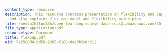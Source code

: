 ```yaml
---
content_type: resource
description: This resource contains presentation on flexibility and capacity planning
  and also explains flex cap model and flexibility principles.
file: /media/https%3A/open-learning-course-data-rc.s3.amazonaws.com/15-763j-manufacturing-system-and-supply-chain-design-spring-2005/7a2588d4bd582265f1880ae8b3e8c311_flexcap.pdf
file_type: application/pdf
resourcetype: Document
title: flexcap.pdf
uid: 7a2588d4-bd58-2265-f188-0ae8b3e8c311
---
```

